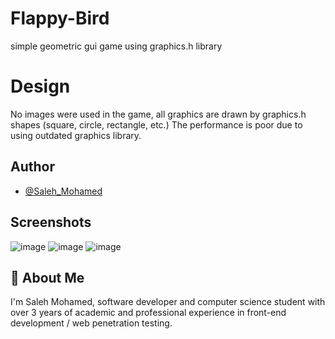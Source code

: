 # Flappy-Bird
simple geometric gui game using graphics.h library

# Design
No images were used in the game, all graphics are drawn by graphics.h shapes (square, circle, rectangle, etc.)
The performance is poor due to using outdated graphics library.

## Author

- [@Saleh_Mohamed](https://github.com/0xManticore)

  
## Screenshots

![image](https://user-images.githubusercontent.com/61949488/141490557-66334c78-7afa-4111-a346-3fc96389ec43.png)
![image](https://user-images.githubusercontent.com/61949488/141490714-a9e26631-d614-441a-802f-d00632c86e23.png)
![image](https://user-images.githubusercontent.com/61949488/141490731-c69fe38c-183e-4458-b70c-d4a15854c720.png)

  
## 🚀 About Me
I'm Saleh Mohamed, software developer and computer science student with over 3 years of academic and professional experience in front-end development / web penetration testing.
